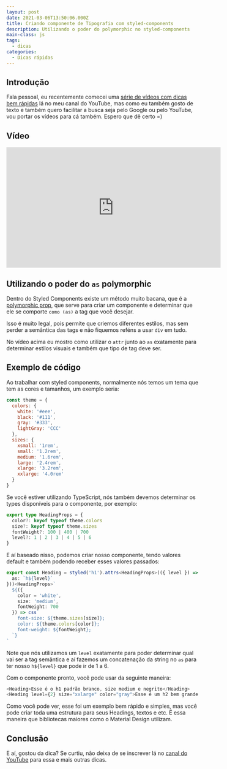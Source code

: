 ```yaml
---
layout: post
date: 2021-03-06T13:50:06.000Z
title: Criando componente de Tipografia com styled-components
description: Utilizando o poder do polymorphic no styled-components
main-class: js
tags:
  - dicas
categories:
  - Dicas rápidas
---
```

## Introdução

Fala pessoal, eu recentemente comecei uma [série de vídeos com dicas bem rápidas](https://www.youtube.com/watch?v=1dNNL95BsJE&list=PLlAbYrWSYTiOviR_zL01FMa-kWEMDIjeO) lá no meu canal do YouTube, mas como eu também gosto de texto e também quero facilitar a busca seja pelo Google ou pelo YouTube, vou portar os vídeos para cá também. Espero que dê certo =)

## Vídeo

<iframe width="560" height="315" src="https://www.youtube.com/embed/2bqMX2in9AY" frameborder="0" allow="accelerometer; autoplay; clipboard-write; encrypted-media; gyroscope; picture-in-picture" allowfullscreen></iframe>

## Utilizando o poder do `as` polymorphic

Dentro do Styled Components existe um método muito bacana, que é a [polymorphic prop](https://styled-components.com/docs/api#as-polymorphic-prop), que serve para criar um componente e determinar que ele se comporte `como (as)` a tag que você desejar.

Isso é muito legal, pois permite que criemos diferentes estilos, mas sem perder a semântica das tags e não fiquemos reféns a usar `div` em tudo.

No vídeo acima eu mostro como utilizar o `attr` junto ao `as` exatamente para determinar estilos visuais e também que tipo de tag deve ser.

## Exemplo de código

Ao trabalhar com styled components, normalmente nós temos um tema que tem as cores e tamanhos, um exemplo seria:

```javascript
const theme = {
  colors: {
    white: '#eee',
    black: '#111',
    gray: '#333',
    lightGray: 'CCC'
  },
  sizes: {
    xsmall: '1rem',
    small: '1.2rem',
    medium: '1.6rem',
    large: '2.4rem',
    xlarge: '3.2rem',
    xxlarge: '4.0rem'
  }
}
```

Se você estiver utilizando TypeScript, nós também devemos determinar os types disponíveis para o componente, por exemplo:

```typescript
export type HeadingProps = {
  color?: keyof typeof theme.colors
  size?: keyof typeof theme.sizes
  fontWeight?: 100 | 400 | 700
  level?: 1 | 2 | 3 | 4 | 5 | 6
}
```

E aí baseado nisso, podemos criar nosso componente, tendo valores default e também podendo receber esses valores passados:

```typescript
export const Heading = styled('h1').attrs<HeadingProps>(({ level }) => ({
  as: `h${level}`
}))<HeadingProps>`
  ${({
    color = 'white',
    size: 'medium',
    fontWeight: 700
  }) => css`
    font-size: ${theme.sizes[size]};
    color: ${theme.colors[color]};
    font-weight: ${fontWeight};
  `}
`
```

Note que nós utilizamos um `level` exatamente para poder determinar qual vai ser a tag semântica e aí fazemos um concatenação da string no `as`  para ter nosso `h${level}` que pode ir de 1 a 6.

Com o componente pronto, você pode usar da seguinte maneira:

```javascript
<Heading>Esse é o h1 padrão branco, size medium e negrito</Heading>
<Heading level={2} size="xxlarge" color="gray">Esse é um h2 bem grande e cinza</Heading>
```

Como você pode ver, esse foi um exemplo bem rápido e simples, mas você pode criar toda uma estrutura para seus Headings, textos e etc. É essa maneira que bibliotecas maiores como o Material Design utilizam.

## Conclusão

E aí, gostou da dica? Se curtiu, não deixa de se inscrever lá no [canal do YouTube](https://www.youtube.com/WillianJustenCursos/) para essa e mais outras dicas.